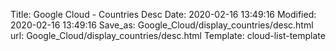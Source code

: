 Title: Google Cloud - Countries Desc
Date: 2020-02-16 13:49:16
Modified: 2020-02-16 13:49:16
Save_as: Google_Cloud/display_countries/desc.html
url: Google_Cloud/display_countries/desc.html
Template: cloud-list-template